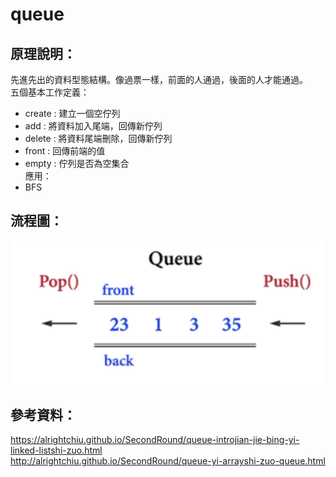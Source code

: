 # queue
## 原理說明： 
先進先出的資料型態結構。像過票一樣，前面的人通過，後面的人才能通過。   
五個基本工作定義：     
 *   create : 建立一個空佇列
 *   add : 將資料加入尾端，回傳新佇列
 *   delete : 將資料尾端刪除，回傳新佇列
 *   front : 回傳前端的值
 *   empty : 佇列是否為空集合    
應用：   
* BFS      
## 流程圖：   
![流程圖](https://github.com/yenchungLin/study/blob/master/picture/queue.png)
## 參考資料：    
https://alrightchiu.github.io/SecondRound/queue-introjian-jie-bing-yi-linked-listshi-zuo.html  
http://alrightchiu.github.io/SecondRound/queue-yi-arrayshi-zuo-queue.html   
